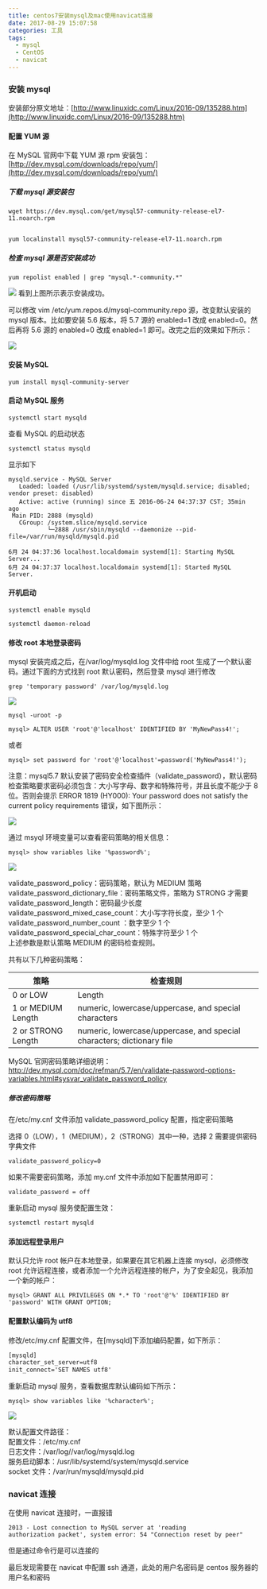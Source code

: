 ```yaml
---
title: centos7安装mysql及mac使用navicat连接
date: 2017-08-29 15:07:58
categories: 工具
tags:
  - mysql
  - CentOS
  - navicat
---
```


### 安装 mysql

安装部分原文地址：[http://www.linuxidc.com/Linux/2016-09/135288.htm](http://www.linuxidc.com/Linux/2016-09/135288.htm)

#### 配置 YUM 源

在 MySQL 官网中下载 YUM 源 rpm 安装包：[http://dev.mysql.com/downloads/repo/yum/](http://dev.mysql.com/downloads/repo/yum/)

##### 下载 mysql 源安装包

```shell
wget https://dev.mysql.com/get/mysql57-community-release-el7-11.noarch.rpm
```

```shell

yum localinstall mysql57-community-release-el7-11.noarch.rpm
```

##### 检查 mysql 源是否安装成功

```shell
yum repolist enabled | grep "mysql.*-community.*"
```

![](http://www.linuxidc.com/upload/2016_09/160918124758192.png)
看到上图所示表示安装成功。

可以修改 vim /etc/yum.repos.d/mysql-community.repo 源，改变默认安装的 mysql 版本。比如要安装 5.6 版本，将 5.7 源的 enabled=1 改成 enabled=0。然后再将 5.6 源的 enabled=0 改成 enabled=1 即可。改完之后的效果如下所示：

![](http://www.linuxidc.com/upload/2016_09/160918124758197.jpg)

#### 安装 MySQL

```shell
yum install mysql-community-server
```

#### 启动 MySQL 服务

```shell
systemctl start mysqld
```

查看 MySQL 的启动状态

```shell
systemctl status mysqld
```

显示如下

```shell
mysqld.service - MySQL Server
   Loaded: loaded (/usr/lib/systemd/system/mysqld.service; disabled; vendor preset: disabled)
   Active: active (running) since 五 2016-06-24 04:37:37 CST; 35min ago
 Main PID: 2888 (mysqld)
   CGroup: /system.slice/mysqld.service
           └─2888 /usr/sbin/mysqld --daemonize --pid-file=/var/run/mysqld/mysqld.pid

6月 24 04:37:36 localhost.localdomain systemd[1]: Starting MySQL Server...
6月 24 04:37:37 localhost.localdomain systemd[1]: Started MySQL Server.
```

#### 开机启动

```shell
systemctl enable mysqld
```

```shell
systemctl daemon-reload
```

#### 修改 root 本地登录密码

mysql 安装完成之后，在/var/log/mysqld.log 文件中给 root 生成了一个默认密码。通过下面的方式找到 root 默认密码，然后登录 mysql 进行修改

```shell
grep 'temporary password' /var/log/mysqld.log
```

![](http://www.linuxidc.com/upload/2016_09/160918124758193.png)

```shell
mysql -uroot -p
```

```mysql
mysql> ALTER USER 'root'@'localhost' IDENTIFIED BY 'MyNewPass4!';
```

或者

```mysql
mysql> set password for 'root'@'localhost'=password('MyNewPass4!');
```

注意：mysql5.7 默认安装了密码安全检查插件（validate_password），默认密码检查策略要求密码必须包含：大小写字母、数字和特殊符号，并且长度不能少于 8 位。否则会提示 ERROR 1819 (HY000): Your password does not satisfy the current policy requirements 错误，如下图所示：

![](http://www.linuxidc.com/upload/2016_09/160918124758194.png)

通过 msyql 环境变量可以查看密码策略的相关信息：

```mysql
mysql> show variables like '%password%';
```

![](http://www.linuxidc.com/upload/2016_09/160918124758195.png)

validate_password_policy：密码策略，默认为 MEDIUM 策略  
validate_password_dictionary_file：密码策略文件，策略为 STRONG 才需要  
validate_password_length：密码最少长度  
validate_password_mixed_case_count：大小写字符长度，至少 1 个  
validate_password_number_count ：数字至少 1 个  
validate_password_special_char_count：特殊字符至少 1 个  
上述参数是默认策略 MEDIUM 的密码检查规则。

共有以下几种密码策略：

| 策略               | 检查规则                                                              |
| ------------------ | --------------------------------------------------------------------- |
| 0 or LOW           | Length                                                                |
| 1 or MEDIUM Length | numeric, lowercase/uppercase, and special characters                  |
| 2 or STRONG Length | numeric, lowercase/uppercase, and special characters; dictionary file |

MySQL 官网密码策略详细说明：http://dev.mysql.com/doc/refman/5.7/en/validate-password-options-variables.html#sysvar_validate_password_policy

##### 修改密码策略

在/etc/my.cnf 文件添加 validate_password_policy 配置，指定密码策略

选择 0（LOW），1（MEDIUM），2（STRONG）其中一种，选择 2 需要提供密码字典文件

`validate_password_policy=0`

如果不需要密码策略，添加 my.cnf 文件中添加如下配置禁用即可：

`validate_password = off`

重新启动 mysql 服务使配置生效：

```shell
systemctl restart mysqld
```

#### 添加远程登录用户

默认只允许 root 帐户在本地登录，如果要在其它机器上连接 mysql，必须修改 root 允许远程连接，或者添加一个允许远程连接的帐户，为了安全起见，我添加一个新的帐户：

```mysql
mysql> GRANT ALL PRIVILEGES ON *.* TO 'root'@'%' IDENTIFIED BY 'password' WITH GRANT OPTION;
```

#### 配置默认编码为 utf8

修改/etc/my.cnf 配置文件，在[mysqld]下添加编码配置，如下所示：

```txt
[mysqld]
character_set_server=utf8
init_connect='SET NAMES utf8'
```

重新启动 mysql 服务，查看数据库默认编码如下所示：

```mysql
mysql> show variables like '%character%';
```

![](http://www.linuxidc.com/upload/2016_09/160918124758196.png)

默认配置文件路径：  
配置文件：/etc/my.cnf  
日志文件：/var/log//var/log/mysqld.log  
服务启动脚本：/usr/lib/systemd/system/mysqld.service  
socket 文件：/var/run/mysqld/mysqld.pid

### navicat 连接

在使用 navicat 连接时，一直报错

```
2013 - Lost connection to MySQL server at 'reading
authorization packet', system error: 54 "Connection reset by peer"
```

但是通过命令行是可以连接的

最后发现需要在 navicat 中配置 ssh 通道，此处的用户名密码是 centos 服务器的用户名和密码

